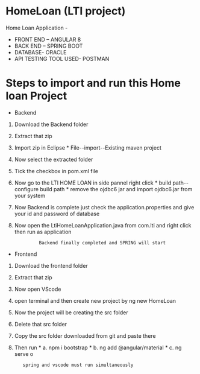 # HomeLoan (LTI project) 
Home Loan Application -
* FRONT END – ANGULAR 8
* BACK END – SPRING BOOT
* DATABASE- ORACLE 
* API TESTING TOOL USED- POSTMAN



# Steps to import and run this Home loan Project 

* Backend
1. Download the Backend folder 
2. Extract that zip 
3. Import zip in Eclipse
       * File--import--Existing maven project 
5. Now select the extracted folder  
6. Tick the checkbox in pom.xml file 
7. Now go to the LTI HOME LOAN in side pannel right click 
        * build path-- configure build path
        * remove the ojdbc6 jar and import ojdbc6.jar from your system 
       
8. Now Backend is complete just check the application.properties and give your id and password of database 
9. Now open the LtiHomeLoanApplication.java from com.lti and right click then run as application 

                Backend finally completed and SPRING will start 
                
                
* Frontend   

1. Download the frontend folder 
2. Extract that zip 
3. Now open VScode 
4. open terminal and then create new project by ng new HomeLoan
5. Now the project will be creating the src folder 
6. Delete that src folder 
7. Copy the src folder downloaded from git and paste there
8. Then run
          * a. npm i bootstrap 
          * b. ng add @angular/material
          * c. ng serve o 
          
          spring and vscode must run simultaneously
          
          
          
 
          
                
                
                
                

       
       
       
       
   
   
   
   
